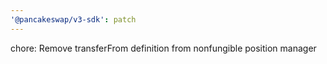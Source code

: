 ```yaml
---
'@pancakeswap/v3-sdk': patch
---
```


chore: Remove transferFrom definition from nonfungible position manager
